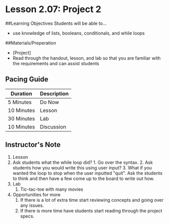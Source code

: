# Lesson 2.07: Project 2

##Learning Objectives
Students will be able to... 
* use knowledge of lists, booleans, conditionals, and while loops 

##Materials/Preperation
* [Project]
* Read through the handout, lesson, and lab so that you are familiar with the requirements and can assist students

## Pacing Guide
| Duration   | Description |
| ---------- | ----------- |
| 5 Minutes  | Do Now      |
| 10 Minutes | Lesson      |
| 30 Minutes | Lab         |
| 10 Minutes | Discussion  |

## Instructor's Note
1. Lesson
  1. Ask students what the while loop did?
    1. Go over the syntax. 
    2. Ask students how you would write this using user input? 
    3. What if you wanted the loop to stop when the user inputted "quit". Ask the students to think and then have a few come up to the board to write out how. 
2. Lab
    1. Tic-tac-toe with many movies 
3. Opportunities for more
    1. If there is a lot of extra time start reviewing concepts and going over any issues. 
    2. If there is more time have students start reading through the project specs. 
  

[Do Now Handout]:https://teals-introcs.gitbooks.io/2nd-semester-introduction-to-computer-science-pri/content/do_now_207.html
[Lab]: https://teals-introcs.gitbooks.io/2nd-semester-introduction-to-computer-science-pri/content/lab_207.html